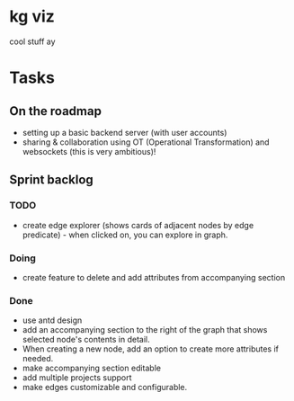 # kg viz

cool stuff ay


# Tasks

## On the roadmap
- setting up a basic backend server (with user accounts)
- sharing & collaboration using OT (Operational Transformation) and websockets (this is very ambitious)!

## Sprint backlog

### TODO
- create edge explorer (shows cards of adjacent nodes by edge predicate) - when clicked on, you can explore in graph.

### Doing
-  create feature to delete and add attributes from accompanying section


### Done
-  use antd design
-  add an accompanying section to the right of the graph that shows selected node's contents in detail.
-  When creating a new node, add an option to create more attributes if needed.
-  make accompanying section editable
-  add multiple projects support
- make edges customizable and configurable.

